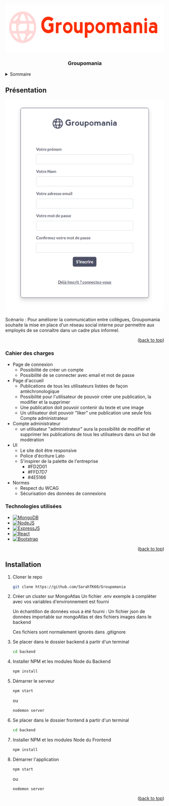 <a name="readme-top"></a>




<!-- PROJECT LOGO -->
<br />
<div align="center">
  <a href="https://github.com/SarahTK60/Groupomania">
    <img src="images/logoGroupomania.png" alt="Logo" width="600" height="150">
  </a>

  <h3 align="center">Groupomania</h3>

</div>



<!-- TABLE OF CONTENTS -->
<details>
  <summary>Sommaire</summary>
  <ol>
    <li>
      <a href="#about-the-project">Présentation</a>
      <ul>
        <li><a href="#specifications">Cahier des charges</a></li>
        <li><a href="#built-with">Technologies utilisées</a></li>
      </ul>
    </li>
    <li>
      <a href="#installation">Installation</a>
    </li>
  </ol>
</details>

<!-- ABOUT THE PROJECT -->
## Présentation

[![Product Name Screen Shot][product-screenshot]](https://example.com)

Scénario : Pour améliorer la communication entre collègues, Groupomania souhaite la mise en place d'un réseau social interne pour permettre aux employés de se connaître dans un cadre plus informel.


<p align="right">(<a href="#readme-top">back to top</a>)</p>

### Cahier des charges

<ul>
  <li>Page de connexion
    <ul>
      <li>Possibilité de créer un compte</li>
      <li>Possibilité de se connecter avec email et mot de passe</li>
    </ul>
  </li>
  <li>Page d'accueil
    <ul>
      <li>Publications de tous les utilisateurs listées de façon antéchronologique</li>
      <li>Possibilité pour l'utilisateur de pouvoir créer une publication, la modifier et la supprimer</li>
      <li>Une publication doit pouvoir contenir du texte et une image</li>
      <li>Un utilisateur doit pouvoir "liker" une publication une seule fois
Compte administrateur</li>
    </ul>
  </li>
  <li>Compte administrateur
    <ul>
      <li>un utilisateur "administrateur" aura la possibilité de modifier et supprimer les publications de tous les utilisateurs dans un but de modération</li>
    </ul>
  </li>
  <li>UI
    <ul>
      <li>Le site doit être responsive</li>
      <li>Police d'écriture Lato</li>
      <li>S'inspirer de la palette de l'entreprise
        <ul>
          <li>#FD2D01</li>
          <li>#FFD7D7</li>
          <li>#4E5166</li>
        </ul>
      </li>
      </ul>
  </li>
  <li>Normes
    <ul>
      <li>Respect du WCAG</li>
      <li>Sécurisation des données de connexions</li>
    </ul>
  </li>
</ul>


### Technologies utilisées

* [![MongoDB][MongoDB.com]][Mongodb-url]
* [![NodeJS][Nodejs.org]][Node-url]
* [![ExpressJS][ExpressJS.com]][Express-url]
* [![React][React.js]][React-url]
* [![Bootstrap][Bootstrap.com]][Bootstrap-url]


<p align="right">(<a href="#readme-top">back to top</a>)</p>



<!-- GETTING STARTED -->
## Installation



1. Cloner le repo
   ```sh
   git clone https://github.com/SarahTK60/Groupomania
   ```

2. Créer un cluster sur MongoAtlas
    Un fichier .env exemple à compléter avec vos variables d'environnement est fourni

    Un échantillon de données vous a été fourni : 
    Un fichier json de données importable sur mongoAtlas et des fichiers images dans le backend

    Ces fichiers sont normalement ignorés dans .gitignore 

4. Se placer dans le dossier backend à partir d'un terminal
   ```sh
   cd backend
   ```
5. Installer NPM et les modules Node du Backend
   ```sh
   npm install
   ```
6. Démarrer le serveur
   ```sh
   npm start
   ```
   ou
   ```sh
   nodemon server
   ```

7. Se placer dans le dossier frontend à partir d'un terminal
   ```sh
   cd backend
   ```
8. Installer NPM et les modules Node du Frontend
   ```sh
   npm install
   ```
9. Démarrer l'application
   ```sh
   npm start
   ```
   ou
   ```sh
   nodemon server
   ```
<p align="right">(<a href="#readme-top">back to top</a>)</p>




<!-- MARKDOWN LINKS & IMAGES -->
<!-- https://www.markdownguide.org/basic-syntax/#reference-style-links -->

[product-screenshot]: images/capture.png
[React.js]: https://img.shields.io/badge/React-20232A?style=for-the-badge&logo=react&logoColor=61DAFB
[React-url]: https://reactjs.org/
[Bootstrap.com]: https://img.shields.io/badge/Bootstrap-563D7C?style=for-the-badge&logo=bootstrap&logoColor=white
[Bootstrap-url]: https://getbootstrap.com
[MongoDB.com]: https://img.shields.io/badge/MongoDB-4EA94B?style=for-the-badge&logo=mongodb&logoColor=white
[Mongodb-url]: https//mongodb.com
[ExpressJS.com]: https://img.shields.io/badge/Express.js-000000?style=for-the-badge&logo=express&logoColor=white
[Express-url]: https://express.js
[Nodejs.org]: https://img.shields.io/badge/Node.js-339933?style=for-the-badge&logo=nodedotjs&logoColor=white
[Node-url]: https://nodejs.org
